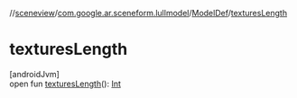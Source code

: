 //[sceneview](../../../index.md)/[com.google.ar.sceneform.lullmodel](../index.md)/[ModelDef](index.md)/[texturesLength](textures-length.md)

# texturesLength

[androidJvm]\
open fun [texturesLength](textures-length.md)(): [Int](https://kotlinlang.org/api/latest/jvm/stdlib/kotlin/-int/index.html)
